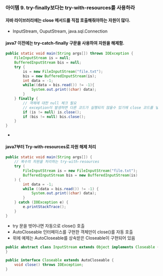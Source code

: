 ### 아이템 9. try-finally보다는 try-with-resources를 사용하라

#### 자바 라이브러리에는 close 메서드를 직접 호출해줘야하는 자원이 많다.
- InputStream, OuputStream, java.sql.Connection

#### java7 이전에는 try-catch-finally 구문을 사용하여 자원을 해제함.
```java
public static void main(String args[]) throws IOException {
    FileInputStream is = null;
    BufferedInputStream bis = null;
    try {
        is = new FileInputStream("file.txt");
        bis = new BufferedInputStream(is);
        int data = -1;
        while((data = bis.read()) != -1){
            System.out.print((char) data);
        }
    } finally {
        // 객체에 대한 null 체크 필요
        // exception이 발생하면 다른 코드가 실행되지 않을수 있기에 close 코드를 넣어줘야함.
        if (is != null) is.close();
        if (bis != null) bis.close();
    }
}
```
- 
#### java7부터 Try-with-resources로 자원 해제 처리
```java
public static void main(String args[]) {
    // 복수의 자원을 처리하는 try-with-resources 
    try (
        FileInputStream is = new FileInputStream("file.txt");
        BufferedInputStream bis = new BufferedInputStream(is)
    ) {
        int data = -1;
        while ((data = bis.read()) != -1) {
            System.out.print((char) data);
        }
    } catch (IOException e) {
        e.printStackTrace();
    }
}

```
- try 문을 벗어나면 자동으로 close() 호출
- AutoCloseable 인터페이스를 구현한 객체만이 close()를 자동 호출
- 위에 예제는 AutoCloseable를 상속받은 Closeable이 구현되어 있음
```java
public abstract class InputStream extends Object implements Closeable {
}

public interface Closeable extends AutoCloseable {
    void close() throws IOException;
}
```